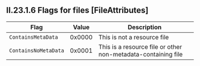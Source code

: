 ## II.23.1.6 Flags for files [FileAttributes]

 Flag | Value | Description
 ---- | ---- | ----
 `ContainsMetaData` | 0x0000 | This is not a resource file
 `ContainsNoMetaData` | 0x0001 | This is a resource file or other non-metadata-containing file

